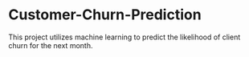 # Customer-Churn-Prediction
This project utilizes machine learning to predict the likelihood of client churn for the next month. 
